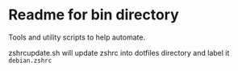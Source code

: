 # Readme for bin directory

Tools and utility scripts to help automate.

zshrcupdate.sh will update zshrc into dotfiles directory and label it `debian.zshrc`
